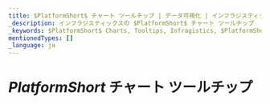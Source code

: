 ```yaml
---
title: $PlatformShort$ チャート ツールチップ | データ可視化 | インフラジスティックス
_description: インフラジスティックスの $PlatformShort$ チャート ツールチップ
_keywords: $PlatformShort$ Charts, Tooltips, Infragistics, $PlatformShort$ チャート, ツールチップ, インフラジスティックス
mentionedTypes: []
_language: ja
---
```


# $PlatformShort$ チャート ツールチップ

<!-- TODO combine
category-chart-tooltip-types.md
category-chart-tooltip-template.md
data-chart-series-tooltips.md
-->